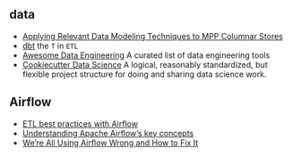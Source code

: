 ## data
* [Applying Relevant Data Modeling Techniques to MPP Columnar Stores](https://www.sapient.com/content/dam/sapient/sapientglobalmarkets/pdf/thought-leadership/DataModeling_WP_MAY14_150_sngl.pdf)
* [dbt](https://docs.getdbt.com/docs/introduction) the `T` in `ETL`
* [Awesome Data Engineering](https://github.com/mistercrunch/awesome-data-engineering) A curated list of data engineering tools
* [Cookiecutter Data Science](https://drivendata.github.io/cookiecutter-data-science/) A logical, reasonably standardized, but flexible project structure for doing and sharing data science work.

## Airflow
* [ETL best practices with Airflow](https://gtoonstra.github.io/etl-with-airflow/index.html)
* [Understanding Apache Airflow’s key concepts](https://medium.com/@dustinstansbury/understanding-apache-airflows-key-concepts-a96efed52b1a)
* [We’re All Using Airflow Wrong and How to Fix It](https://medium.com/bluecore-engineering/were-all-using-airflow-wrong-and-how-to-fix-it-a56f14cb0753)
